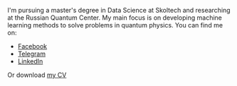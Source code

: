 I'm pursuing a master's degree in Data Science at Skoltech and researching at the Russian Quantum Center. 
My main focus is on developing machine learning methods to solve problems in quantum physics.
You can find me on:
- [Facebook](https://www.facebook.com/koritsky/)
- [Telegram](https://t.me/koritsky)
- [LinkedIn](https://www.linkedin.com/in/koritsky/)

Or download [my CV](Koritsky_Nikita_CV.pdf)



